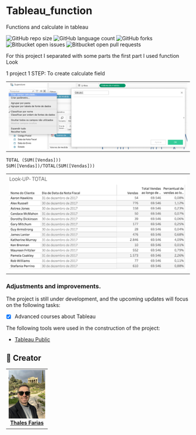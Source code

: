 # Tableau_function
Functions and calculate in tableau


![GitHub repo size](https://img.shields.io/github/repo-size/iuricode/README-template?style=for-the-badge)
![GitHub language count](https://img.shields.io/github/languages/count/iuricode/README-template?style=for-the-badge)
![GitHub forks](https://img.shields.io/github/forks/iuricode/README-template?style=for-the-badge)
![Bitbucket open issues](https://img.shields.io/bitbucket/issues/iuricode/README-template?style=for-the-badge)
![Bitbucket open pull requests](https://img.shields.io/bitbucket/pr-raw/iuricode/README-template?style=for-the-badge)

For this project I separated with some parts the first part I used function Look

1 project 1 STEP: To create calculate field

<table>
  <tr>
    <td align="center">
      <a href="#" title="Thales Farias">
        <img src="1.png" width="500" alt="Tableau's Dashboard"/><br>
      </a>
    </td>
  </tr>
</table>

```
TOTAL (SUM([Vendas]))
SUM([Vendas])/TOTAL(SUM([Vendas]))
```


<table>
  <tr>
    <td align="center">
      <a href="#" title="Thales Farias">
        <img src="2.png" width="500" alt="Tableau's Dashboard"/><br>
      </a>
    </td>
  </tr>
</table>









### Adjustments and improvements.

The project is still under development, and the upcoming updates will focus on the following tasks:

- [x] Advanced courses about Tableau

The following tools were used in the construction of the project:

- [Tableau Public ](<https://public.tableau.com/app/discover/>)



## 🤝 Creator

<table>
  <tr>
    <td align="center">
      <a href="#" title="Thales Farias">
        <img src="grecia.jpg" width="100" alt="Foto do Thales Farias no GitHub"/><br>
        <sub>
          <b><a href="https://www.linkedin.com/in/thalesfreirefarias/" target="_blank">Thales Farias</b>
        </sub>
      </a>
    </td>
  </tr>
</table>


